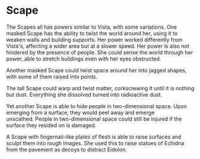 # Scape
The Scapes all has powers similar to Vista, with some variations. One masked Scape has the ability to twist the world around her, using it to weaken walls and building supports. Her power worked differently from Vista's, affecting a wider area but at a slower speed. Her power is also not hindered by the presence of people. She could sense the world through her power, able to stretch buildings even with her eyes obstructed.

Another masked Scape could twist space around her into jagged shapes, with some of them raised into points.

The tall Scape could warp and twist matter, corkscrewing it until it is nothing but dust. Everything she dissolved turned into radioactive dust.

Yet another Scape is able to hide people in two-dimensional space. Upon emerging from a surface, they would peel away and emerge unscathed. People in two-dimensional space could still be injured if the surface they resided on is damaged.

A Scape with fingernail-like plates of flesh is able to raise surfaces and sculpt them into rough images. She used this to raise statues of Echidna from the pavement as decoys to distract Eidolon.
